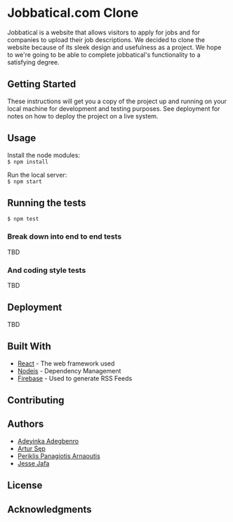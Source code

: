 # Jobbatical.com Clone

Jobbatical is a website that allows visitors to apply for jobs and for companies to upload their job descriptions. We decided to clone the website because of its sleek design and usefulness as a project. We hope to we're going to be able to complete jobbatical's functionality to a satisfying degree.

## Getting Started

These instructions will get you a copy of the project up and running on your local machine for development and testing purposes. See deployment for notes on how to deploy the project on a live system.


## Usage

Install the node modules:   
`$ npm install`

Run the local server:    
`$ npm start`

## Running the tests

`$ npm test`

### Break down into end to end tests

TBD

### And coding style tests

TBD

## Deployment

TBD

## Built With

* [React](https://reactjs.org/) - The web framework used
* [Nodejs](https://nodejs.org/en/) - Dependency Management
* [Firebase](https://firebase.google.com/) - Used to generate RSS Feeds

## Contributing


## Authors

* [Adeyinka Adegbenro](https://github.com/AdeyinkaAdegbenro)
* [Artur Sęp](https://github.com/a-sep)
* [Periklis Panagiotis Arnaoutis](https://github.com/periman2)
* [Jesse Jafa](https://github.com/awareness481)

## License

## Acknowledgments

